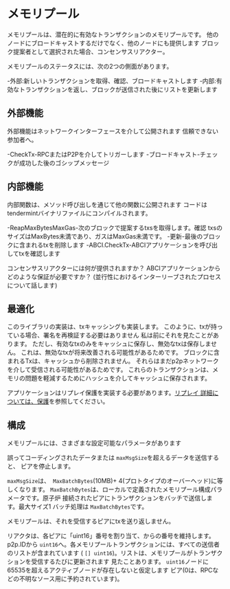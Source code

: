 # メモリプール

メモリプールは、潜在的に有効なトランザクションのメモリプールです。
他のノードにブロードキャストするだけでなく、他のノードにも提供します
ブロック提案者として選択された場合、コンセンサスリアクター。

メモリプールのステータスには、次の2つの側面があります。

-外部:新しいトランザクションを取得、確認、ブロードキャストします
-内部:有効なトランザクションを返し、ブロックが送信された後にリストを更新します

## 外部機能

外部機能はネットワークインターフェースを介して公開されます
信頼できない参加者へ。

-CheckTx-RPCまたはP2Pを介してトリガーします
-ブロードキャスト-チェックが成功した後のゴシップメッセージ

## 内部機能

内部関数は、メソッド呼び出しを通じて他の関数に公開されます
コードはtendermintバイナリファイルにコンパイルされます。

-ReapMaxBytesMaxGas-次のブロックで提案するtxsを取得します。確認
    txsのサイズはMaxBytes未満であり、ガスはMaxGas未満です。
-更新-最後のブロックに含まれるtxを削除します
-ABCI.CheckTx-ABCIアプリケーションを呼び出してtxを確認します

コンセンサスリアクターには何が提供されますか？
ABCIアプリケーションからどのような保証が必要ですか？
(並行性におけるインターリーブされたプロセスについて話します)

## 最適化

このライブラリの実装は、txキャッシングも実装します。
このように、txが持っている場合、署名を再検証する必要はありません
私は前にそれを見たことがあります。
ただし、有効なtxのみをキャッシュに保存し、無効なtxは保存しません。
これは、無効なtxが将来改善される可能性があるためです。
ブロックに含まれるTxは、キャッシュから削除されません。
それらはまだp2pネットワークを介して受信される可能性があるためです。
これらのトランザクションは、メモリの問題を軽減するためにハッシュを介してキャッシュに保存されます。

アプリケーションはリプレイ保護を実装する必要があります。[リプレイ
詳細については、保護](https://github.com/tendermint/tendermint/blob/8cdaa7f515a9d366bbc9f0aff2a263a1a6392ead/docs/app-dev/app-development.md#replay-protection)を参照してください。

## 構成

メモリプールには、さまざまな設定可能なパラメータがあります

誤ってコーディングされたデータまたは `maxMsgSize`を超えるデータを送信すると、
ピアを停止します。

`maxMsgSize`は、` MaxBatchBytes`(10MB)+ 4(プロトタイプのオーバーヘッド)に等しくなります。
`MaxBatchBytes`は、ローカルで定義されたメモリプール構成パラメータです。原子炉
接続されたピアにトランザクションをバッチで送信します。最大サイズ1
バッチ処理は `MaxBatchBytes`です。

メモリプールは、それを受信するピアにtxを送り返しません。

リアクタは、各ピアに「uint16」番号を割り当て、からの番号を維持します。
p2p.IDから `uint16`へ。各メモリプールトランザクションには、すべての送信者のリストが含まれています
( `[] uint16`)。リストは、メモリプールがトランザクションを受信するたびに更新されます
見たことあります。 `uint16`ノードに65535を超えるアクティブノードが存在しないと仮定します
ピア(0は、RPCなどの不明なソース用に予約されています)。

